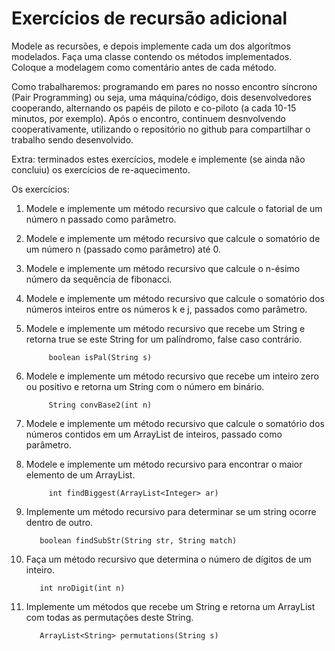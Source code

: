 # Exercícios de recursão adicional

Modele as recursões, e depois implemente cada um dos algorítmos modelados.
Faça uma classe contendo os métodos implementados. Coloque a modelagem como comentário antes de cada método.

Como trabalharemos: programando em pares no nosso encontro síncrono (Pair Programming) ou seja, uma máquina/código, dois desenvolvedores cooperando, alternando os papéis de piloto e co-piloto (a cada 10-15 minutos, por exemplo). Após o encontro, continuem desnvolvendo cooperativamente, utilizando o repositório no github para compartilhar o trabalho sendo desenvolvido.

Extra: terminados estes exercícios, modele e implemente (se ainda não concluiu) os exercícios de re-aquecimento.


Os exercícios:

1. Modele e implemente um método recursivo que calcule o fatorial de um número n passado como parâmetro.

1. Modele e implemente um método recursivo que calcule o somatório de um número n (passado como parâmetro) até 0.

1. Modele e implemente um método recursivo que calcule o n-ésimo número da sequência de fibonacci.

1. Modele e implemente um método recursivo que calcule o somatório dos números inteiros entre os números k e j, passados como parâmetro.

1. Modele e implemente um método recursivo que recebe um String e retorna true se este String for um palíndromo, false caso contrário.
    ``` 
         boolean isPal(String s) 
    ```
1. Modele e implemente um método recursivo que recebe um inteiro zero ou positivo e retorna um String com o número em binário.
    ``` 
         String convBase2(int n) 
    ``` 
1. Modele e implemente um método recursivo que calcule o somatório dos números contidos em um ArrayList de inteiros, passado como parâmetro.

1. Modele e implemente um método recursivo para encontrar o maior elemento de um ArrayList.
    ``` 
         int findBiggest(ArrayList<Integer> ar) 
    ``` 

1. Implemente um método recursivo para determinar se um string ocorre dentro de outro.
	  ``` 
         boolean findSubStr(String str, String match)
	  ``` 
1. Faça um método recursivo que determina o número de dígitos de um inteiro.
	  ``` 
         int nroDigit(int n)
	  ``` 
1. Implemente um métodos que recebe um String e retorna um ArrayList com todas as permutações deste String.
	  ``` 
         ArrayList<String> permutations(String s)
	  ``` 

